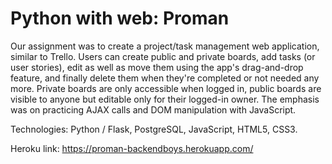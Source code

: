# Python with web: Proman
Our assignment was to create a project/task management web application, similar to Trello. Users can create public and private boards, add tasks (or user stories), edit as well as move them using the app's drag-and-drop feature, and finally delete them when they're completed or not needed any more. Private boards are only accessible when logged in, public boards are visible to anyone but editable only for their logged-in owner. The emphasis was on practicing AJAX calls and DOM manipulation with JavaScript.

Technologies: Python / Flask, PostgreSQL, JavaScript, HTML5, CSS3.

Heroku link: https://proman-backendboys.herokuapp.com/
